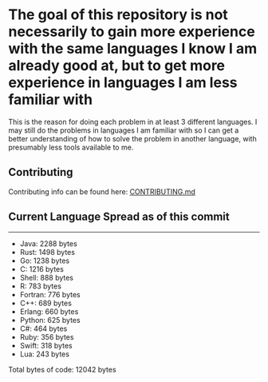 # The goal of this repository is not necessarily to gain more experience with the same languages I know I am already good at, but to get more experience in languages I am less familiar with

This is the reason for doing each problem in at least 3 different languages. I may still do the problems in languages I am familiar with so I can get a better understanding of how to solve the problem in another language, with presumably less tools available to me.

## Contributing
Contributing info can be found here: [CONTRIBUTING.md](CONTRIBUTING.md)

## Current Language Spread as of this commit

----------------------------------------

- Java: 2288 bytes
- Rust: 1498 bytes
- Go: 1238 bytes
- C: 1216 bytes
- Shell: 888 bytes
- R: 783 bytes
- Fortran: 776 bytes
- C++: 689 bytes
- Erlang: 660 bytes
- Python: 625 bytes
- C#: 464 bytes
- Ruby: 356 bytes
- Swift: 318 bytes
- Lua: 243 bytes

Total bytes of code: 12042 bytes
